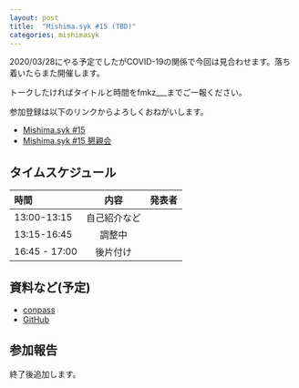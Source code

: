 ```yaml
---
layout: post
title:  "Mishima.syk #15 (TBD)"
categories: mishimasyk
---
```


2020/03/28にやる予定でしたがCOVID-19の関係で今回は見合わせます。落ち着いたらまた開催します。

トークしたければタイトルと時間をfmkz___までご一報ください。

参加登録は以下のリンクからよろしくおねがいします。

- [Mishima.syk #15](https://connpass.com/event/162763/)
- [Mishima.syk #15 懇親会](https://connpass.com/event/162762/)

## タイムスケジュール

| 時間 | 内容| 発表者 |
|:------------ |:--------------:| ------------:|
|13:00-13:15|自己紹介など||
|13:15-16:45|調整中||
|16:45 - 17:00|後片付け||

## 資料など(予定)

- [conpass](https://connpass.com/event/162763/presentation/)
- [GitHub](https://github.com/Mishima-syk/15)

## 参加報告

終了後追加します。




